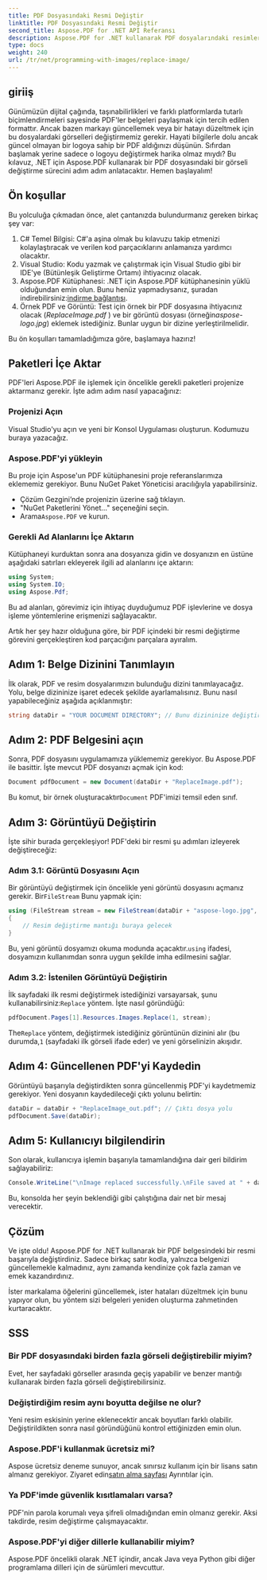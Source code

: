 ```yaml
---
title: PDF Dosyasındaki Resmi Değiştir
linktitle: PDF Dosyasındaki Resmi Değiştir
second_title: Aspose.PDF for .NET API Referansı
description: Aspose.PDF for .NET kullanarak PDF dosyalarındaki resimleri kolayca değiştirin. Adım adım talimatlar için bu kılavuzu izleyin ve PDF yönetimi becerilerinizi geliştirin.
type: docs
weight: 240
url: /tr/net/programming-with-images/replace-image/
---
```

## giriiş

Günümüzün dijital çağında, taşınabilirlikleri ve farklı platformlarda tutarlı biçimlendirmeleri sayesinde PDF'ler belgeleri paylaşmak için tercih edilen formattır. Ancak bazen markayı güncellemek veya bir hatayı düzeltmek için bu dosyalardaki görselleri değiştirmemiz gerekir. Hayati bilgilerle dolu ancak güncel olmayan bir logoya sahip bir PDF aldığınızı düşünün. Sıfırdan başlamak yerine sadece o logoyu değiştirmek harika olmaz mıydı? Bu kılavuz, .NET için Aspose.PDF kullanarak bir PDF dosyasındaki bir görseli değiştirme sürecini adım adım anlatacaktır. Hemen başlayalım!

## Ön koşullar

Bu yolculuğa çıkmadan önce, alet çantanızda bulundurmanız gereken birkaç şey var:

1. C# Temel Bilgisi: C#'a aşina olmak bu kılavuzu takip etmenizi kolaylaştıracak ve verilen kod parçacıklarını anlamanıza yardımcı olacaktır.
2. Visual Studio: Kodu yazmak ve çalıştırmak için Visual Studio gibi bir IDE'ye (Bütünleşik Geliştirme Ortamı) ihtiyacınız olacak.
3.  Aspose.PDF Kütüphanesi: .NET için Aspose.PDF kütüphanesinin yüklü olduğundan emin olun. Bunu henüz yapmadıysanız, şuradan indirebilirsiniz:[indirme bağlantısı](https://releases.aspose.com/pdf/net/).
4. Örnek PDF ve Görüntü: Test için örnek bir PDF dosyasına ihtiyacınız olacak (*ReplaceImage.pdf* ) ve bir görüntü dosyası (örneğin*aspose-logo.jpg*) eklemek istediğiniz. Bunlar uygun bir dizine yerleştirilmelidir.

Bu ön koşulları tamamladığımıza göre, başlamaya hazırız! 

## Paketleri İçe Aktar

PDF'leri Aspose.PDF ile işlemek için öncelikle gerekli paketleri projenize aktarmanız gerekir. İşte adım adım nasıl yapacağınız:

### Projenizi Açın

Visual Studio'yu açın ve yeni bir Konsol Uygulaması oluşturun. Kodumuzu buraya yazacağız.

### Aspose.PDF'yi yükleyin

Bu proje için Aspose'un PDF kütüphanesini proje referanslarımıza eklememiz gerekiyor. Bunu NuGet Paket Yöneticisi aracılığıyla yapabilirsiniz. 

- Çözüm Gezgini’nde projenizin üzerine sağ tıklayın.
- "NuGet Paketlerini Yönet..." seçeneğini seçin.
-  Arama`Aspose.PDF` ve kurun.

### Gerekli Ad Alanlarını İçe Aktarın 

Kütüphaneyi kurduktan sonra ana dosyanıza gidin ve dosyanızın en üstüne aşağıdaki satırları ekleyerek ilgili ad alanlarını içe aktarın:

```csharp
using System;
using System.IO;
using Aspose.Pdf;
```

Bu ad alanları, görevimiz için ihtiyaç duyduğumuz PDF işlevlerine ve dosya işleme yöntemlerine erişmenizi sağlayacaktır.

Artık her şey hazır olduğuna göre, bir PDF içindeki bir resmi değiştirme görevini gerçekleştiren kod parçacığını parçalara ayıralım. 

## Adım 1: Belge Dizinini Tanımlayın

İlk olarak, PDF ve resim dosyalarımızın bulunduğu dizini tanımlayacağız. Yolu, belge dizininize işaret edecek şekilde ayarlamalısınız. Bunu nasıl yapabileceğiniz aşağıda açıklanmıştır:

```csharp
string dataDir = "YOUR DOCUMENT DIRECTORY"; // Bunu dizininize değiştirin
```

## Adım 2: PDF Belgesini açın

Sonra, PDF dosyasını uygulamamıza yüklememiz gerekiyor. Bu Aspose.PDF ile basittir. İşte mevcut PDF dosyanızı açmak için kod:

```csharp
Document pdfDocument = new Document(dataDir + "ReplaceImage.pdf");
```

 Bu komut, bir örnek oluşturacaktır`Document` PDF'imizi temsil eden sınıf.

## Adım 3: Görüntüyü Değiştirin

İşte sihir burada gerçekleşiyor! PDF'deki bir resmi şu adımları izleyerek değiştireceğiz:

### Adım 3.1: Görüntü Dosyasını Açın

 Bir görüntüyü değiştirmek için öncelikle yeni görüntü dosyasını açmanız gerekir. Bir`FileStream` Bunu yapmak için:

```csharp
using (FileStream stream = new FileStream(dataDir + "aspose-logo.jpg", FileMode.Open))
{
    // Resim değiştirme mantığı buraya gelecek
}
```

 Bu, yeni görüntü dosyamızı okuma modunda açacaktır.`using` ifadesi, dosyamızın kullanımdan sonra uygun şekilde imha edilmesini sağlar.

### Adım 3.2: İstenilen Görüntüyü Değiştirin

 İlk sayfadaki ilk resmi değiştirmek istediğinizi varsayarsak, şunu kullanabilirsiniz:`Replace` yöntem. İşte nasıl göründüğü:

```csharp
pdfDocument.Pages[1].Resources.Images.Replace(1, stream);
```

 The`Replace` yöntem, değiştirmek istediğiniz görüntünün dizinini alır (bu durumda,`1` (sayfadaki ilk görseli ifade eder) ve yeni görselinizin akışıdır.

## Adım 4: Güncellenen PDF'yi Kaydedin

Görüntüyü başarıyla değiştirdikten sonra güncellenmiş PDF'yi kaydetmemiz gerekiyor. Yeni dosyanın kaydedileceği çıktı yolunu belirtin:

```csharp
dataDir = dataDir + "ReplaceImage_out.pdf"; // Çıktı dosya yolu
pdfDocument.Save(dataDir);
```

## Adım 5: Kullanıcıyı bilgilendirin

Son olarak, kullanıcıya işlemin başarıyla tamamlandığına dair geri bildirim sağlayabiliriz:

```csharp
Console.WriteLine("\nImage replaced successfully.\nFile saved at " + dataDir);
```

Bu, konsolda her şeyin beklendiği gibi çalıştığına dair net bir mesaj verecektir.

## Çözüm

Ve işte oldu! Aspose.PDF for .NET kullanarak bir PDF belgesindeki bir resmi başarıyla değiştirdiniz. Sadece birkaç satır kodla, yalnızca belgenizi güncellemekle kalmadınız, aynı zamanda kendinize çok fazla zaman ve emek kazandırdınız. 

İster markalama öğelerini güncellemek, ister hataları düzeltmek için bunu yapıyor olun, bu yöntem sizi belgeleri yeniden oluşturma zahmetinden kurtaracaktır.

## SSS

### Bir PDF dosyasındaki birden fazla görseli değiştirebilir miyim?
Evet, her sayfadaki görseller arasında geçiş yapabilir ve benzer mantığı kullanarak birden fazla görseli değiştirebilirsiniz.

### Değiştirdiğim resim aynı boyutta değilse ne olur?
Yeni resim eskisinin yerine eklenecektir ancak boyutları farklı olabilir. Değiştirildikten sonra nasıl göründüğünü kontrol ettiğinizden emin olun.

### Aspose.PDF'i kullanmak ücretsiz mi?
 Aspose ücretsiz deneme sunuyor, ancak sınırsız kullanım için bir lisans satın almanız gerekiyor. Ziyaret edin[satın alma sayfası](https://purchase.aspose.com/buy) Ayrıntılar için.

### Ya PDF'imde güvenlik kısıtlamaları varsa?
PDF'nin parola korumalı veya şifreli olmadığından emin olmanız gerekir. Aksi takdirde, resim değiştirme çalışmayacaktır.

### Aspose.PDF'yi diğer dillerle kullanabilir miyim?
Aspose.PDF öncelikli olarak .NET içindir, ancak Java veya Python gibi diğer programlama dilleri için de sürümleri mevcuttur.